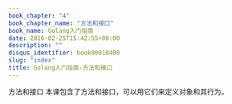 ```yaml
---
book_chapter: "4"
book_chapter_name: "方法和接口"
book_name: Golang入门指南
date: 2016-02-25T15:42:55+08:00
description: ""
disqus_identifier: book00010400
slug: "index"
title: Golang入门指南-方法和接口
---
```


方法和接口
本课包含了方法和接口，可以用它们来定义对象和其行为。
